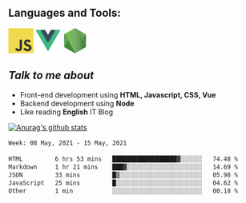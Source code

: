 ## **Languages and Tools:**      
<code><img height="50" src="https://raw.githubusercontent.com/github/explore/80688e429a7d4ef2fca1e82350fe8e3517d3494d/topics/javascript/javascript.png"></code>
<code><img height="50"  src="https://raw.githubusercontent.com/github/explore/80688e429a7d4ef2fca1e82350fe8e3517d3494d/topics/vue/vue.png"></code>
<code><img height="50"  src="https://raw.githubusercontent.com/github/explore/80688e429a7d4ef2fca1e82350fe8e3517d3494d/topics/nodejs/nodejs.png"></code>

## *Talk to me about*
- Front-end development using **HTML, Javascript, CSS, Vue**
- Backend development using **Node**
- Like reading **English** IT Blog    

[![Anurag's github stats](https://github-readme-stats.vercel.app/api?username=qdi5)](https://github.com/anuraghazra/github-readme-stats)    

<!--START_SECTION:waka-->
```text
Week: 08 May, 2021 - 15 May, 2021

HTML         6 hrs 53 mins   ██████████████████▓░░░░░░   74.48 % 
Markdown     1 hr 21 mins    ███▓░░░░░░░░░░░░░░░░░░░░░   14.69 % 
JSON         33 mins         █▒░░░░░░░░░░░░░░░░░░░░░░░   05.98 % 
JavaScript   25 mins         █░░░░░░░░░░░░░░░░░░░░░░░░   04.62 % 
Other        1 min           ░░░░░░░░░░░░░░░░░░░░░░░░░   00.18 % 
```
<!--END_SECTION:waka-->
